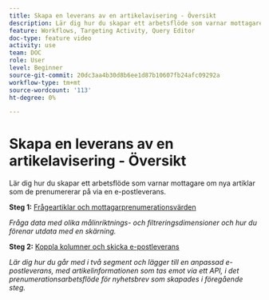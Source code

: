 ```yaml
---
title: Skapa en leverans av en artikelavisering - Översikt
description: Lär dig hur du skapar ett arbetsflöde som varnar mottagare om nya artiklar som de prenumererar på via en e-postleverans.
feature: Workflows, Targeting Activity, Query Editor
doc-type: feature video
activity: use
team: DOC
role: User
level: Beginner
source-git-commit: 20dc3aa4b30d8b6ee1d87b10607fb24afc09292a
workflow-type: tm+mt
source-wordcount: '113'
ht-degree: 0%

---
```


# Skapa en leverans av en artikelavisering - Översikt

Lär dig hur du skapar ett arbetsflöde som varnar mottagare om nya artiklar som de prenumererar på via en e-postleverans.

**Steg 1:** [Frågeartiklar och mottagarprenumerationsvärden](/help/tutorial-use-soap-apis/query-articles-and-recipient-subscription-values.md)

*Fråga data med olika målinriktnings- och filtreringsdimensioner och hur du förenar utdata med en skärning.*

**Steg 2:** [Koppla kolumner och skicka e-postleverans](/help/tutorial-use-soap-apis/join-columns-and-send-automated-email-delivery.md)

*Lär dig hur du går med i två segment och lägger till en anpassad e-postleverans, med artikelinformationen som tas emot via ett API, i det prenumerationsarbetsflöde för nyhetsbrev som skapades i föregående steg.*
